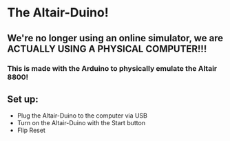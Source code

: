 # The Altair-Duino!

## We're no longer using an online simulator, we are ACTUALLY USING A PHYSICAL COMPUTER!!!

### This is made with the Arduino to physically emulate the Altair 8800!

## Set up:
* Plug the Altair-Duino to the computer via USB
* Turn on the Altair-Duino with the Start button
* Flip Reset
